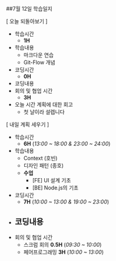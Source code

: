 ##7월 12일 학습일지

[ 오늘 되돌아보기 ]

- 학습시간
  - **1H**
- 학습내용
  - 마크다운 연습
  - Git-Flow 개념
- 코딩시간
  - **0H**
- 코딩내용
- 회의 및 협업 시간
  - **3H**
- 오늘 시간 계획에 대한 회고
  - 첫 날이라 설렙니다

[ 내일 계획 세우기 ]

- 학습시간
  - **6H** (_13:00 ~ 18:00 & 23:00 ~ 24:00_)
- 학습내용
  - Context (호빈)
  - 디자인 패턴 (종호)
  - **수업**
    - [FE] UI 설계 기초
    - [BE] Node.js의 기초
- 코딩시간
  - **7H** (_10:00 ~ 13:00 & 19:00 ~ 23:00_)
- ## 코딩내용
- 회의 및 협업 시간
  - 스크럼 회의 **0.5H** (_09:30 ~ 10:00_)
  - 페어프로그래밍 **3H** (_10:00 ~ 13:00_)
